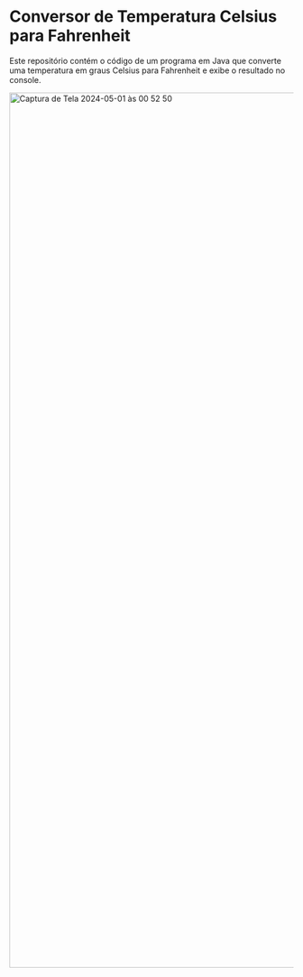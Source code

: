 # Conversor de Temperatura Celsius para Fahrenheit

Este repositório contém o código de um programa em Java que converte uma temperatura em graus Celsius para Fahrenheit e exibe o resultado no console.

<img width="1552" alt="Captura de Tela 2024-05-01 às 00 52 50" src="https://github.com/quasiEvil/ONE-DesafioJava-CtoFConverter/assets/140989367/ad27e6de-13f4-417b-87d5-1ee5231e1aea">
